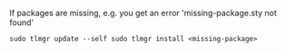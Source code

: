 If packages are missing, e.g. you get an error 'missing-package.sty not found'

`
sudo tlmgr update --self
sudo tlmgr install <missing-package>
`
